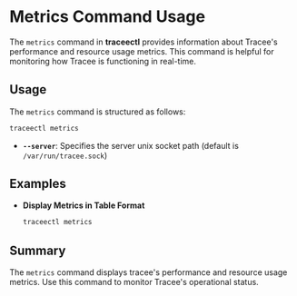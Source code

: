 # Metrics Command Usage

The `metrics` command in **traceectl** provides information about Tracee's performance and resource usage metrics. This command is helpful for monitoring how Tracee is functioning in real-time.

## Usage

The `metrics` command is structured as follows:

```sh
traceectl metrics 
```

- **`--server`**: Specifies the server unix socket path (default is `/var/run/tracee.sock`)

## Examples

- **Display Metrics in Table Format**
  
  ```sh
  traceectl metrics 
  ```

## Summary

The `metrics` command displays tracee's performance and resource usage metrics. Use this command to monitor Tracee's operational status.
